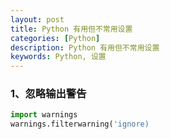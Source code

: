 ```yaml
---
layout: post
title: Python 有用但不常用设置
categories: [Python]
description: Python 有用但不常用设置
keywords: Python, 设置
---
```


### 1、忽略输出警告
```Python
import warnings
warnings.filterwarning('ignore)
```